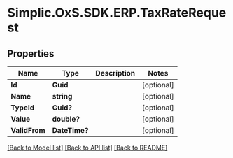 # Simplic.OxS.SDK.ERP.TaxRateRequest

## Properties

Name | Type | Description | Notes
------------ | ------------- | ------------- | -------------
**Id** | **Guid** |  | [optional] 
**Name** | **string** |  | [optional] 
**TypeId** | **Guid?** |  | [optional] 
**Value** | **double?** |  | [optional] 
**ValidFrom** | **DateTime?** |  | [optional] 

[[Back to Model list]](../README.md#documentation-for-models) [[Back to API list]](../README.md#documentation-for-api-endpoints) [[Back to README]](../README.md)

